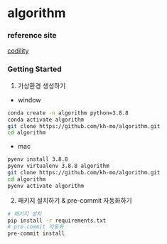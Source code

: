 # algorithm

### reference site
[codility](https://app.codility.com/programmers/)

### Getting Started

1. 가상환경 생성하기
- window
```bash
conda create -n algorithm python=3.8.8
conda activate algorithm
git clone https://github.com/kh-mo/algorithm.git
cd algorithm
```

- mac
```bash
pyenv install 3.8.8
pyenv virtualenv 3.8.8 algorithm
git clone https://github.com/kh-mo/algorithm.git
cd algorithm
pyenv activate algorithm
```

2. 패키지 설치하기 & pre-commit 자동화하기
```bash
# 패키지 설치
pip install -r requirements.txt
# pre-commit 자동화
pre-commit install
```